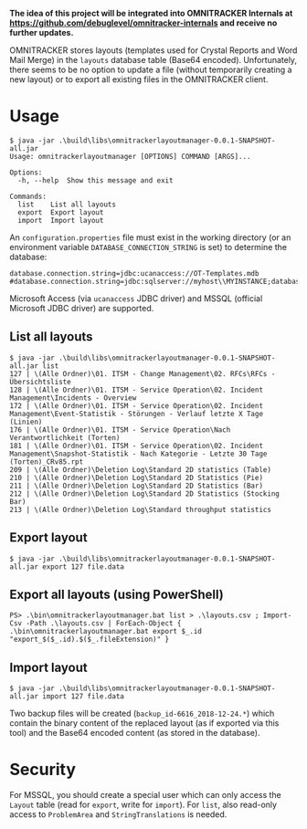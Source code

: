 **The idea of this project will be integrated into OMNITRACKER Internals at https://github.com/debuglevel/omnitracker-internals and receive no further updates.**

OMNITRACKER stores layouts (templates used for Crystal Reports and Word
Mail Merge) in the `layouts` database table (Base64 encoded).
Unfortunately, there seems to be no option to update a file (without
temporarily creating a new layout) or to export all existing files in
the OMNITRACKER client.

# Usage
```
$ java -jar .\build\libs\omnitrackerlayoutmanager-0.0.1-SNAPSHOT-all.jar
Usage: omnitrackerlayoutmanager [OPTIONS] COMMAND [ARGS]...

Options:
  -h, --help  Show this message and exit

Commands:
  list    List all layouts
  export  Export layout
  import  Import layout
```

An `configuration.properties` file must exist in the working directory
(or an environment variable `DATABASE_CONNECTION_STRING` is set) to
determine the database:
```
database.connection.string=jdbc:ucanaccess://OT-Templates.mdb
#database.connection.string=jdbc:sqlserver://myhost\\MYINSTANCE;databaseName=mydatabase;user=myuser;password=mypassword
```
Microsoft Access (via `ucanaccess` JDBC driver) and MSSQL (official
Microsoft JDBC driver) are supported.

## List all layouts
```
$ java -jar .\build\libs\omnitrackerlayoutmanager-0.0.1-SNAPSHOT-all.jar list
127	| \(Alle Ordner)\01. ITSM - Change Management\02. RFCs\RFCs - Übersichtsliste
128	| \(Alle Ordner)\01. ITSM - Service Operation\02. Incident Management\Incidents - Overview
172	| \(Alle Ordner)\01. ITSM - Service Operation\02. Incident Management\Event-Statistik - Störungen - Verlauf letzte X Tage (Linien)
176	| \(Alle Ordner)\01. ITSM - Service Operation\Nach Verantwortlichkeit (Torten)
181	| \(Alle Ordner)\01. ITSM - Service Operation\02. Incident Management\Snapshot-Statistik - Nach Kategorie - Letzte 30 Tage (Torten)_CRv85.rpt
209	| \(Alle Ordner)\Deletion Log\Standard 2D statistics (Table)
210	| \(Alle Ordner)\Deletion Log\Standard 2D Statistics (Pie)
211	| \(Alle Ordner)\Deletion Log\Standard 2D Statistics (Bar)
212	| \(Alle Ordner)\Deletion Log\Standard 2D Statistics (Stocking Bar)
213	| \(Alle Ordner)\Deletion Log\Standard throughput statistics
```

## Export layout
```
$ java -jar .\build\libs\omnitrackerlayoutmanager-0.0.1-SNAPSHOT-all.jar export 127 file.data
```

## Export all layouts (using PowerShell)
```
PS> .\bin\omnitrackerlayoutmanager.bat list > .\layouts.csv ; Import-Csv -Path .\layouts.csv | ForEach-Object { .\bin\omnitrackerlayoutmanager.bat export $_.id "export_$($_.id).$($_.fileExtension)" }
```

## Import layout
```
$ java -jar .\build\libs\omnitrackerlayoutmanager-0.0.1-SNAPSHOT-all.jar import 127 file.data
```
Two backup files will be created (`backup_id-6616_2018-12-24.*`) which
contain the binary content of the replaced layout (as if exported via
this tool) and the Base64 encoded content (as stored in the database).

# Security
For MSSQL, you should create a special user which can only access the
`Layout` table (read for `export`, write for `import`). For `list`,
also read-only access to `ProblemArea` and `StringTranslations` is needed.

